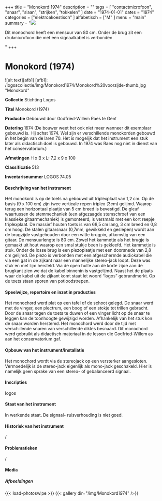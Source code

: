 ﻿+++
title = "Monokord 1974"
description = ""
tags = [ "contactmicrofoon", "snaar", "slaan", "strijken", "tokkelen"
]
date = "1974-01-01"
dates = "1974"
categories = ["elektroakoestisch"
]
alfabetisch = ["M"
]
menu = "main"
summary = "<a href='/logoscollectie/1974/monokord1974'><img src='/logoscollectie/img/Monokord1974/Monokord%20voorzijde-thumb.jpg'></a><p>Dit monochord heeft een mensuur van 80 cm. Onder de brug zit een drukmicrofoon die met een signaalkabel is verbonden.</p>"
+++


# Monokord (1974)

![alt text][afb1]
[afb1]: /logoscollectie/img/Monokord1974/Monokord%20voorzijde-thumb.jpg "Monokord"

**Collectie** 
Stichting Logos

**Titel**
Monokord (1974)

**Productie**
Gebouwd door Godfried-Willem Raes te Gent

**Datering**
1974
(De bouwer weet het ook niet meer wanneer dit exemplaar gebouwd is. Hij schat 1974. Wel zijn er verschillende monokorden gebouwd in het begin van de laren 70. Het is mogelijk dat het instrument een stuk later als didactisch doel is gebouwd. In 1974 was Raes nog niet in dienst van het conservatorium.)  


**Afmetingen**
H x B x L: 7,2 x 9 x 100

**Classificatie**
513

**Inventarisnummer**
LOGOS 74.05

#### Beschrijving van het instrument
Het monokord is op de toets na gebouwd uit triplexplaat van 1,2 cm. Op de basis (9 x 100 cm) zijn twee verticale repen triplex (3cm) gelijmd. Waarop terug een horizontaal plaatje van 5 cm breed is bevestigd. De gleuf waartussen de stemmechaniek (een afgezaagde stemschroef van een klassieke gitaarmechaniek) is gemonteerd, is versmald met een kort reepje triplexplaat. De massief houten toets is van 68,5 cm lang, 3 cm breed en 0,8 cm hoog. De stalen gitaarsnaar (0,7mm, gewikkeld en geslepen) wordt aan de brugzijde vastgehouden door een witte brugpin, afkomstig van een gitaar. De mensuurlengte is 80 cm. Zowel het kammetje als het brugje is gemaakt uit hout waarop een smal stukje been is gekleefd. Het kammetje is stuk. Onder de losse brug is een piezoplaatje met een doorsnede van 2,8 cm gelijmd. De piezo is verbonden met een afgeschermde audiokabel die via een gat in de zijkant naar een mannelijke stereo-jack loopt. Deze was stuk en met lijm hersteld. Via de open holte aan de korte zijde aan de brugkant zien we dat de kabel binnenin is vastgelijmd. Naast het de plaats waar de kabel uit de zijkant komt staat let woord “logos” gebrandmerkt. Op de toets staan sporen van potloodstrepen.

#### Speelwijze, repertoire en inzet in producties
Het monochord werd plat op een tafel of de schoot gelegd. De snaar werd met de vinger, een plectrum, een boog of een stokje tot trillen gebracht. Door de snaar tegen de toets te duwen of een vinger licht op de snaar te leggen kan de toonhoogte gewijzigd worden. Afhankelijk van het stuk kon de snaar worden herstemd. Het monochord werd door de tijd met verschillende snaren van verschillende diktes besnaard. Dit monochord werd gebruikt als didactisch materiaal in de lessen die Godfried-Willem as aan het conservatorium gaf.

#### Opbouw van het instrument/installatie
Het monochord wordt via de stereojack op een versterker aangesloten. Vermoedelijk is de stereo-jack eigenlijk als mono-jack geschakeld. Hier is namelijk geen sprake van een stereo- of gebalanceerd signaal.

#### Inscripties
logos

#### Staat van het instrument
In werkende staat. De signaal- ruisverhouding is niet goed.

#### Historiek van het instrument
/

#### Problematieken
/

#### Media
##### Afbeeldingen
{{< load-photoswipe >}}
{{< gallery dir="/img/Monokord1974" />}}